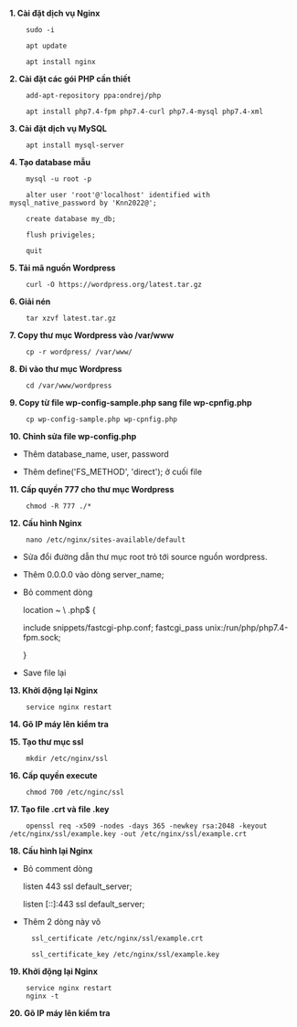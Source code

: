 **1. Cài đặt dịch vụ Nginx**

        sudo -i

        apt update

        apt install nginx

**2. Cài đặt các gói PHP cần thiết**

        add-apt-repository ppa:ondrej/php

        apt install php7.4-fpm php7.4-curl php7.4-mysql php7.4-xml

**3. Cài đặt dịch vụ MySQL**

        apt install mysql-server

**4. Tạo database mẫu**

        mysql -u root -p

        alter user 'root'@'localhost' identified with mysql_native_password by 'Knn2022@';

        create database my_db;

        flush privigeles;

        quit

**5. Tải mã nguồn Wordpress**

        curl -O https://wordpress.org/latest.tar.gz

**6. Giải nén**

        tar xzvf latest.tar.gz

**7. Copy thư mục Wordpress vào /var/www**

        cp -r wordpress/ /var/www/

**8. Đi vào thư mục Wordpress**

        cd /var/www/wordpress

**9. Copy từ file wp-config-sample.php sang file wp-cpnfig.php**

        cp wp-config-sample.php wp-cpnfig.php

**10. Chỉnh sửa file wp-config.php**

- Thêm database_name, user, password

- Thêm define('FS_METHOD', 'direct'); ở cuối file

**11. Cấp quyền 777 cho thư mục Wordpress**

        chmod -R 777 ./*

**12. Cấu hình Nginx**

        nano /etc/nginx/sites-available/default

-   Sửa đổi đường dẫn thư mục root trỏ tới source nguồn wordpress.
-   Thêm 0.0.0.0 vào dòng server_name;
-   Bỏ comment dòng

    location ~ \ .php$ {

       include snippets/fastcgi-php.conf;
       fastcgi_pass unix:/run/php/php7.4-fpm.sock;

    }

-   Save file lại

**13. Khởi động lại Nginx**

        service nginx restart

**14. Gõ IP máy lên kiểm tra**

**15. Tạo thư mục ssl**

        mkdir /etc/nginx/ssl

**16. Cấp quyền execute**

        chmod 700 /etc/nginc/ssl

**17. Tạo file .crt và file .key**

        openssl req -x509 -nodes -days 365 -newkey rsa:2048 -keyout /etc/nginx/ssl/example.key -out /etc/nginx/ssl/example.crt

**18. Cấu hình lại Nginx**

-   Bỏ comment dòng

    listen 443 ssl default_server;
    
    listen [::]:443 ssl default_server;

- Thêm 2 dòng này vô

        ssl_certificate /etc/nginx/ssl/example.crt

        ssl_certificate_key /etc/nginx/ssl/example.key


**19. Khởi động lại Nginx**

        service nginx restart
        nginx -t

**20. Gõ IP máy lên kiểm tra**


